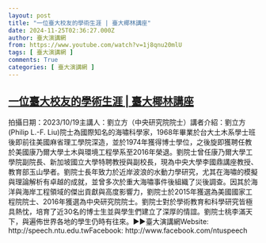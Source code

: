 ```yaml
---
layout: post
title: "一位臺大校友的學術生涯 | 臺大椰林講座"
date: 2024-11-25T02:36:27.000Z
author: 臺大演講網
from: https://www.youtube.com/watch?v=1j8qnu20mlU
tags: [ 臺大演講網 ]
comments: True
categories: [ 臺大演講網 ]
---
```

<!--1732502187000-->
[一位臺大校友的學術生涯 | 臺大椰林講座](https://www.youtube.com/watch?v=1j8qnu20mlU)
------

<div>
拍攝日期：2023/10/19主講人：劉立方（中央研究院院士）講者介紹：劉立方(Philip L.-F. Liu)院士為國際知名的海嘯科學家，1968年畢業於台大土木系學士班後即前往美國麻省理工學院深造，並於1974年獲得博士學位，之後旋即獲聘任教於美國康乃爾大學土木與環境工程學系至2016年榮退。劉院士曾任康乃爾大學工學院副院長、新加坡國立大學特聘教授與副校長，現為中央大學李國鼎講座教授、教育部玉山學者。劉院士長年致力於近岸波浪的水動力學研究，尤其在海嘯的模擬與理論解析有卓越的成就，並曾多次於重大海嘯事件後組織了災後調查。因其於海洋與海岸工程領域的傑出貢獻與高度影響力，劉院士於2015年獲選為美國國家工程院院士、2016年獲選為中央研究院院士。劉院士對於學術教育和科學研究皆極具熱忱，培育了近30名的博士生並與學生們建立了深厚的情誼。劉院士桃李滿天下，與遍佈世界各地的學生仍時有往來。►►臺大演講網Website: http://speech.ntu.edu.twFacebook: http://www.facebook.com/ntuspeech
</div>
